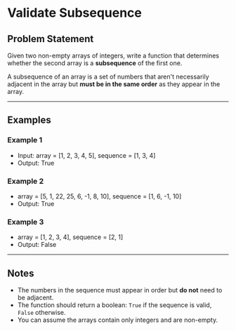 # Validate Subsequence

## Problem Statement

Given two non-empty arrays of integers, write a function that determines whether the second array is a **subsequence** of the first one.

A subsequence of an array is a set of numbers that aren't necessarily adjacent in the array but **must be in the same order** as they appear in the array.

---

## Examples

### Example 1
- Input: array = [1, 2, 3, 4, 5], sequence = [1, 3, 4]
- Output: True

### Example 2
- array = [5, 1, 22, 25, 6, -1, 8, 10], sequence = [1, 6, -1, 10]
- Output: True

### Example 3
- array = [1, 2, 3, 4], sequence = [2, 1]
- Output: False


---

## Notes

- The numbers in the sequence must appear in order but **do not** need to be adjacent.
- The function should return a boolean: `True` if the sequence is valid, `False` otherwise.
- You can assume the arrays contain only integers and are non-empty.
